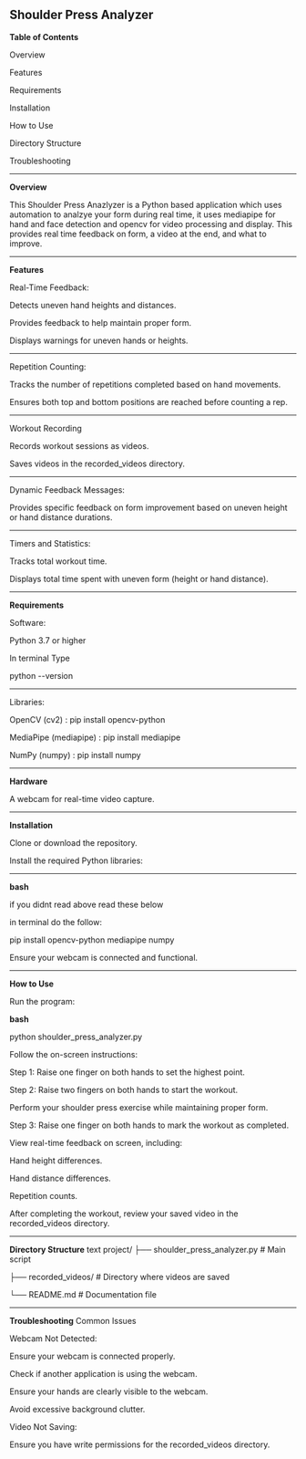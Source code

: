 Shoulder Press Analyzer
------------------------------------------------------------------------------------------------------------------------------------------------------------------------------------------------------------------------------------------------------------------------------

**Table of Contents**

Overview

Features

Requirements

Installation

How to Use

Directory Structure

Troubleshooting

------------------------------------------------------------------------------------------------------------------------------------------------------------------------------------------------------------------------------------------------------------------------------

**Overview**

This Shoulder Press Anazlyzer is a Python based application which uses automation to analzye your form during real time, it uses mediapipe for hand and face detection and opencv for video processing and display. This provides real time feedback on form, a video at the end, and what to improve.

------------------------------------------------------------------------------------------------------------------------------------------------------------------------------------------------------------------------------------------------------------------------------

**Features**

Real-Time Feedback:

Detects uneven hand heights and distances.

Provides feedback to help maintain proper form.

Displays warnings for uneven hands or heights.

------------------------------------------------------------------------------------------------------------------------------------------------------------------------------------------------------------------------------------------------------------------------------

Repetition Counting:

Tracks the number of repetitions completed based on hand movements.

Ensures both top and bottom positions are reached before counting a rep.

------------------------------------------------------------------------------------------------------------------------------------------------------------------------------------------------------------------------------------------------------------------------------

Workout Recording

Records workout sessions as videos.

Saves videos in the recorded_videos directory.

------------------------------------------------------------------------------------------------------------------------------------------------------------------------------------------------------------------------------------------------------------------------------

Dynamic Feedback Messages:

Provides specific feedback on form improvement based on uneven height or hand distance durations.

------------------------------------------------------------------------------------------------------------------------------------------------------------------------------------------------------------------------------------------------------------------------------

Timers and Statistics:

Tracks total workout time.

Displays total time spent with uneven form (height or hand distance).

------------------------------------------------------------------------------------------------------------------------------------------------------------------------------------------------------------------------------------------------------------------------------

**Requirements**

Software:

Python 3.7 or higher

In terminal Type 

python --version

------------------------------------------------------------------------------------------------------------------------------------------------------------------------------------------------------------------------------------------------------------------------------

Libraries:

OpenCV (cv2) :  pip install opencv-python

MediaPipe (mediapipe) : pip install mediapipe

NumPy (numpy) : pip install numpy

------------------------------------------------------------------------------------------------------------------------------------------------------------------------------------------------------------------------------------------------------------------------------

**Hardware**

A webcam for real-time video capture.

------------------------------------------------------------------------------------------------------------------------------------------------------------------------------------------------------------------------------------------------------------------------------

**Installation**

Clone or download the repository.

Install the required Python libraries:

------------------------------------------------------------------------------------------------------------------------------------------------------------------------------------------------------------------------------------------------------------------------------

**bash** 

if you didnt read above read these below

in terminal do the follow:

pip install opencv-python mediapipe numpy

Ensure your webcam is connected and functional.

------------------------------------------------------------------------------------------------------------------------------------------------------------------------------------------------------------------------------------------------------------------------------

**How to Use**

Run the program:

**bash**

python shoulder_press_analyzer.py

Follow the on-screen instructions:

Step 1: Raise one finger on both hands to set the highest point.

Step 2: Raise two fingers on both hands to start the workout.

Perform your shoulder press exercise while maintaining proper form.

Step 3: Raise one finger on both hands to mark the workout as completed.

View real-time feedback on screen, including:

Hand height differences.

Hand distance differences.

Repetition counts.

After completing the workout, review your saved video in the recorded_videos directory.

------------------------------------------------------------------------------------------------------------------------------------------------------------------------------------------------------------------------------------------------------------------------------

**Directory Structure**
text
project/
├── shoulder_press_analyzer.py  # Main script

├── recorded_videos/            # Directory where videos are saved

└── README.md                   # Documentation file

------------------------------------------------------------------------------------------------------------------------------------------------------------------------------------------------------------------------------------------------------------------------------

**Troubleshooting**
Common Issues

Webcam Not Detected:

Ensure your webcam is connected properly.

Check if another application is using the webcam.

Ensure your hands are clearly visible to the webcam.

Avoid excessive background clutter.

Video Not Saving:

Ensure you have write permissions for the recorded_videos directory.
